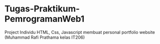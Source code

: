 # Tugas-Praktikum-PemrogramanWeb1
Project Individu HTML, Css, Javascript membuat personal portfolio website (Muhammad Rafi Prathama kelas IT206)




